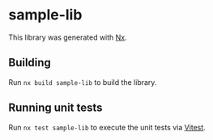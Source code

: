 # sample-lib

This library was generated with [Nx](https://nx.dev).

## Building

Run `nx build sample-lib` to build the library.

## Running unit tests

Run `nx test sample-lib` to execute the unit tests via [Vitest](https://vitest.dev/).
